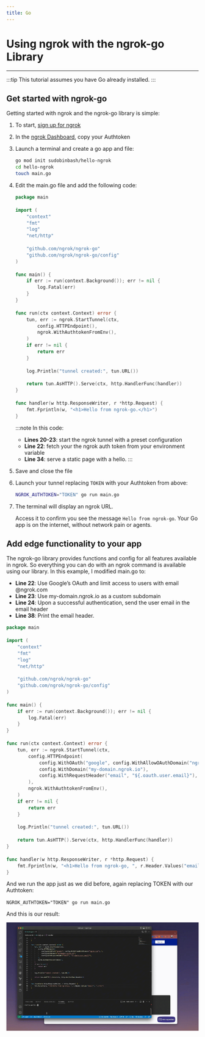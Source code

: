 ```yaml
---
title: Go
---
```


# Using ngrok with the ngrok-go Library
------------

:::tip
This tutorial assumes you have Go already installed.
:::

## Get started with ngrok-go

Getting started with ngrok and the ngrok-go library is simple: 

1. To start, [sign up for ngrok](https://ngrok.com/signup)
1. In the [ngrok Dashboard](https://dashboard.ngrok.com), copy your Authtoken
1. Launch a terminal and create a go app and file:

    ```bash
    go mod init sudobinbash/hello-ngrok
    cd hello-ngrok
    touch main.go
    ```

1. Edit the main.go file and add the following code:

    ```go
    package main

    import (
        "context"
        "fmt"
        "log"
        "net/http"

        "github.com/ngrok/ngrok-go"
        "github.com/ngrok/ngrok-go/config"
    )

    func main() {
        if err := run(context.Background()); err != nil {
            log.Fatal(err)
        }
    }

    func run(ctx context.Context) error {
        tun, err := ngrok.StartTunnel(ctx,
            config.HTTPEndpoint(),
            ngrok.WithAuthtokenFromEnv(),
        )
        if err != nil {
            return err
        }

        log.Println("tunnel created:", tun.URL())

        return tun.AsHTTP().Serve(ctx, http.HandlerFunc(handler))
    }

    func handler(w http.ResponseWriter, r *http.Request) {
        fmt.Fprintln(w, "<h1>Hello from ngrok-go.</h1>")
    }
    ```

    :::note In this code:
    - **Lines 20-23**: start the ngrok tunnel with a preset configuration 
    - **Line 22**: fetch your the ngrok auth token from your environment variable
    - **Line 34**: serve a static page with a hello.
    :::

1. Save and close the file
1. Launch your tunnel replacing `TOKEN` with your Authtoken from above:

    ```bash
    NGROK_AUTHTOKEN="TOKEN" go run main.go
    ```

1. The terminal will display an ngrok URL. 
    
    Access it to confirm you see the message `Hello from ngrok-go`.
    Your Go app is on the internet, without network pain or agents.

## Add edge functionality to your app

The ngrok-go library provides functions and config for all features available in ngrok. So everything you can do with an ngrok command is available using our library. In this example, I modified main.go to:

- **Line 22**: Use Google’s  OAuth and limit access to users with email @ngrok.com 
- **Line 23**: Use my-domain.ngrok.io as a custom subdomain
- **Line 24**: Upon a successful authentication, send the user email in the email header
- **Line 38**: Print the email header.

```go
package main

import (
	"context"
	"fmt"
	"log"
	"net/http"

	"github.com/ngrok/ngrok-go"
	"github.com/ngrok/ngrok-go/config"
)

func main() {
	if err := run(context.Background()); err != nil {
		log.Fatal(err)
	}
}

func run(ctx context.Context) error {
	tun, err := ngrok.StartTunnel(ctx,
		config.HTTPEndpoint(
			config.WithOAuth("google", config.WithAllowOAuthDomain("ngrok.com"), ),
			config.WithDomain("my-domain.ngrok.io"),
			config.WithRequestHeader("email", "${.oauth.user.email}"),
		),
		ngrok.WithAuthtokenFromEnv(),
	)
	if err != nil {
		return err
	}

	log.Println("tunnel created:", tun.URL())

	return tun.AsHTTP().Serve(ctx, http.HandlerFunc(handler))
}

func handler(w http.ResponseWriter, r *http.Request) {
	fmt.Fprintln(w, "<h1>Hello from ngrok-go, ", r.Header.Values("email"), ".</h1>")
}
```

And we run the app just as we did before, again replacing TOKEN with our Authtoken:

`NGROK_AUTHTOKEN="TOKEN" go run main.go`

And this is our result:

![ngrok go in action](/img/howto/ngrok-go/ngrok-go-small.gif)
